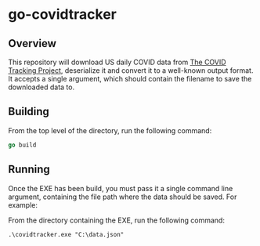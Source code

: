 # go-covidtracker

## Overview

This repository will download US daily COVID data from [The COVID Tracking Project](https://covidtracking.com), deserialize it and convert it to a well-known output format. It accepts a single argument, which should contain the filename to save the downloaded data to.

## Building

From the top level of the directory, run the following command:

```Go
go build
```

## Running

Once the EXE has been build, you must pass it a single command line argument, containing the file path where the data should be saved. For example:

From the directory containing the EXE, run the following command:

```
.\covidtracker.exe "C:\data.json"
```